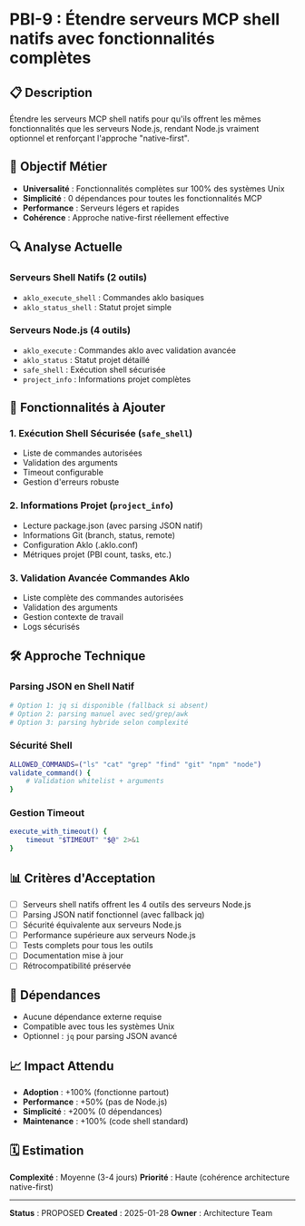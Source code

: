 # PBI-9 : Étendre serveurs MCP shell natifs avec fonctionnalités complètes

## 📋 Description

Étendre les serveurs MCP shell natifs pour qu'ils offrent les mêmes fonctionnalités que les serveurs Node.js, rendant Node.js vraiment optionnel et renforçant l'approche "native-first".

## 🎯 Objectif Métier

- **Universalité** : Fonctionnalités complètes sur 100% des systèmes Unix
- **Simplicité** : 0 dépendances pour toutes les fonctionnalités MCP
- **Performance** : Serveurs légers et rapides
- **Cohérence** : Approche native-first réellement effective

## 🔍 Analyse Actuelle

### Serveurs Shell Natifs (2 outils)
- `aklo_execute_shell` : Commandes aklo basiques
- `aklo_status_shell` : Statut projet simple

### Serveurs Node.js (4 outils)  
- `aklo_execute` : Commandes aklo avec validation avancée
- `aklo_status` : Statut projet détaillé
- `safe_shell` : Exécution shell sécurisée
- `project_info` : Informations projet complètes

## 🎯 Fonctionnalités à Ajouter

### 1. Exécution Shell Sécurisée (`safe_shell`)
- Liste de commandes autorisées
- Validation des arguments
- Timeout configurable
- Gestion d'erreurs robuste

### 2. Informations Projet (`project_info`)
- Lecture package.json (avec parsing JSON natif)
- Informations Git (branch, status, remote)
- Configuration Aklo (.aklo.conf)
- Métriques projet (PBI count, tasks, etc.)

### 3. Validation Avancée Commandes Aklo
- Liste complète des commandes autorisées
- Validation des arguments
- Gestion contexte de travail
- Logs sécurisés

## 🛠️ Approche Technique

### Parsing JSON en Shell Natif
```bash
# Option 1: jq si disponible (fallback si absent)
# Option 2: parsing manuel avec sed/grep/awk
# Option 3: parsing hybride selon complexité
```

### Sécurité Shell
```bash
ALLOWED_COMMANDS=("ls" "cat" "grep" "find" "git" "npm" "node")
validate_command() {
    # Validation whitelist + arguments
}
```

### Gestion Timeout
```bash
execute_with_timeout() {
    timeout "$TIMEOUT" "$@" 2>&1
}
```

## 📊 Critères d'Acceptation

- [ ] Serveurs shell natifs offrent les 4 outils des serveurs Node.js
- [ ] Parsing JSON natif fonctionnel (avec fallback jq)
- [ ] Sécurité équivalente aux serveurs Node.js
- [ ] Performance supérieure aux serveurs Node.js
- [ ] Tests complets pour tous les outils
- [ ] Documentation mise à jour
- [ ] Rétrocompatibilité préservée

## 🔗 Dépendances

- Aucune dépendance externe requise
- Compatible avec tous les systèmes Unix
- Optionnel : `jq` pour parsing JSON avancé

## 📈 Impact Attendu

- **Adoption** : +100% (fonctionne partout)
- **Performance** : +50% (pas de Node.js)
- **Simplicité** : +200% (0 dépendances)
- **Maintenance** : +100% (code shell standard)

## 🗓️ Estimation

**Complexité** : Moyenne (3-4 jours)
**Priorité** : Haute (cohérence architecture native-first)

---

**Status** : PROPOSED
**Created** : 2025-01-28
**Owner** : Architecture Team